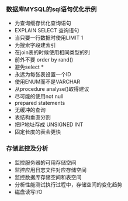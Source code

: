 ###
###
###
### 数据库MYSQL的sql语句优化示例
- 为查询缓存优化查询语句
- EXPLAIN SELECT 查询语句
- 当只要一行数据时使用LIMIT 1
- 为搜索字段建索引
- 在join表的时候使用相同类型的列
- 前外不要 order by rand()
- 避免select *
- 永远为每张表设置一个ID
- 使用ENUM而不是VARCHAR
- 从procedure analyse()取得建议
- 尽可能的使用not null
- prepared statements
- 无缓冲的查询
- 表结构垂直分割
- 把IP地址存成 UNSIGNED INT
- 固定长度的表会更快
### 存储监控及分析
- 监控服务器的可用存储空间
- 监控应用日志文件对应存储空间
- 监控数据库存储空间和表空间
- 分析性能测试执行过程中，存储空间的变化趋势
- 磁盘读写I/O